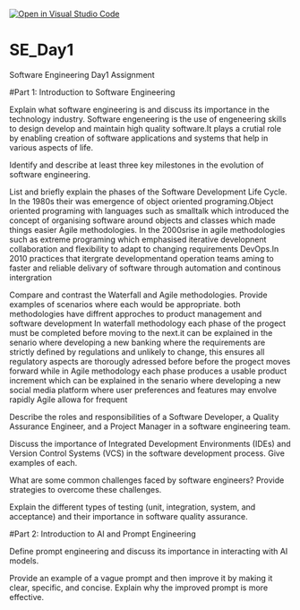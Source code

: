 [![Open in Visual Studio Code](https://classroom.github.com/assets/open-in-vscode-2e0aaae1b6195c2367325f4f02e2d04e9abb55f0b24a779b69b11b9e10269abc.svg)](https://classroom.github.com/online_ide?assignment_repo_id=15571935&assignment_repo_type=AssignmentRepo)
# SE_Day1
Software Engineering Day1 Assignment

#Part 1: Introduction to Software Engineering

Explain what software engineering is and discuss its importance in the technology industry.
Software engeneering is the use of engeneering skills to design develop and maintain high quality software.It plays a crutial role by enabling creation of software applications and systems that help in various aspects of life.

Identify and describe at least three key milestones in the evolution of software engineering.


List and briefly explain the phases of the Software Development Life Cycle.
In the 1980s their was emergence of object oriented programing.Object oriented programing with languages such as smalltalk which introduced the concept of organising software around objects and classes which made things easier
Agile methodologies. In the 2000srise in agile methodologies such as extreme programing which emphasised iterative developnent collaboration and flexibility to adapt to changing requirements
DevOps.In 2010 practices that itergrate developmentand operation teams aming to faster and reliable delivary of software through automation and continous intergration

Compare and contrast the Waterfall and Agile methodologies. Provide examples of scenarios where each would be appropriate.
both methodologies have diffrent approches to product management and software development
In waterfall methodology each phase of the progect must be completed before moving to the next.it can be explained in the senario where developing a new banking where the requirements are strictly defined by regulations and unlikely to change, this ensures all regulatory aspects are thorougly adressed before before the progect moves forward while in Agile methodology each phase produces a usable product increment which can be explained in the senario where developing a new social media platform where user preferences and features may envolve rapidly Agile allowa for frequent

Describe the roles and responsibilities of a Software Developer, a Quality Assurance Engineer, and a Project Manager in a software engineering team.


Discuss the importance of Integrated Development Environments (IDEs) and Version Control Systems (VCS) in the software development process. Give examples of each.


What are some common challenges faced by software engineers? Provide strategies to overcome these challenges.


Explain the different types of testing (unit, integration, system, and acceptance) and their importance in software quality assurance.


#Part 2: Introduction to AI and Prompt Engineering


Define prompt engineering and discuss its importance in interacting with AI models.


Provide an example of a vague prompt and then improve it by making it clear, specific, and concise. Explain why the improved prompt is more effective.
